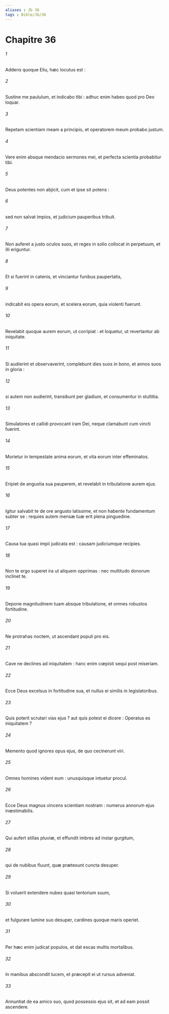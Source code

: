 ```yaml
---
aliases : Jb 36
tags : Bible/Jb/36
---
```


# Chapitre 36

###### 1
Addens quoque Eliu, hæc locutus est :
###### 2
Sustine me paululum, et indicabo tibi : adhuc enim habeo quod pro Deo loquar.
###### 3
Repetam scientiam meam a principio, et operatorem meum probabo justum.
###### 4
Vere enim absque mendacio sermones mei, et perfecta scientia probabitur tibi.
###### 5
Deus potentes non abjicit, cum et ipse sit potens :
###### 6
sed non salvat impios, et judicium pauperibus tribuit.
###### 7
Non auferet a justo oculos suos, et reges in solio collocat in perpetuum, et illi eriguntur.
###### 8
Et si fuerint in catenis, et vinciantur funibus paupertatis,
###### 9
indicabit eis opera eorum, et scelera eorum, quia violenti fuerunt.
###### 10
Revelabit quoque aurem eorum, ut corripiat : et loquetur, ut revertantur ab iniquitate.
###### 11
Si audierint et observaverint, complebunt dies suos in bono, et annos suos in gloria :
###### 12
si autem non audierint, transibunt per gladium, et consumentur in stultitia.
###### 13
Simulatores et callidi provocant iram Dei, neque clamabunt cum vincti fuerint.
###### 14
Morietur in tempestate anima eorum, et vita eorum inter effeminatos.
###### 15
Eripiet de angustia sua pauperem, et revelabit in tribulatione aurem ejus.
###### 16
Igitur salvabit te de ore angusto latissime, et non habente fundamentum subter se : requies autem mensæ tuæ erit plena pinguedine.
###### 17
Causa tua quasi impii judicata est : causam judiciumque recipies.
###### 18
Non te ergo superet ira ut aliquem opprimas : nec multitudo donorum inclinet te.
###### 19
Depone magnitudinem tuam absque tribulatione, et omnes robustos fortitudine.
###### 20
Ne protrahas noctem, ut ascendant populi pro eis.
###### 21
Cave ne declines ad iniquitatem : hanc enim cœpisti sequi post miseriam.
###### 22
Ecce Deus excelsus in fortitudine sua, et nullus ei similis in legislatoribus.
###### 23
Quis poterit scrutari vias ejus ? aut quis potest ei dicere : Operatus es iniquitatem ?
###### 24
Memento quod ignores opus ejus, de quo cecinerunt viri.
###### 25
Omnes homines vident eum : unusquisque intuetur procul.
###### 26
Ecce Deus magnus vincens scientiam nostram : numerus annorum ejus inæstimabilis.
###### 27
Qui aufert stillas pluviæ, et effundit imbres ad instar gurgitum,
###### 28
qui de nubibus fluunt, quæ prætexunt cuncta desuper.
###### 29
Si voluerit extendere nubes quasi tentorium suum,
###### 30
et fulgurare lumine suo desuper, cardines quoque maris operiet.
###### 31
Per hæc enim judicat populos, et dat escas multis mortalibus.
###### 32
In manibus abscondit lucem, et præcepit ei ut rursus adveniat.
###### 33
Annuntiat de ea amico suo, quod possessio ejus sit, et ad eam possit ascendere.
